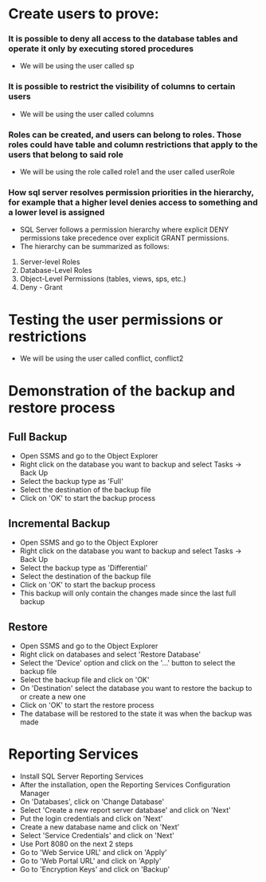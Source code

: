 # Create users to prove:
###  It is possible to deny all access to the database tables and operate it only by executing stored procedures
- We will be using the user called sp

### It is possible to restrict the visibility of columns to certain users
- We will be using the user called columns

### Roles can be created, and users can belong to roles. Those roles could have table and column restrictions that apply to the users that belong to said role
- We will be using the role called role1 and the user called userRole

### How sql server resolves permission priorities in the hierarchy, for example that a higher level denies access to something and a lower level is assigned
- SQL Server follows a permission hierarchy where explicit DENY permissions take precedence over explicit GRANT permissions. 
- The hierarchy can be summarized as follows:
1. Server-level Roles
2. Database-Level Roles
3. Object-Level Permissions (tables, views, sps, etc.)
4. Deny - Grant
# Testing the user permissions or restrictions
- We will be using the user called conflict, conflict2

# Demonstration of the backup and restore process
## Full Backup
- Open SSMS and go to the Object Explorer
- Right click on the database you want to backup and select Tasks -> Back Up
- Select the backup type as 'Full'
- Select the destination of the backup file
- Click on 'OK' to start the backup process

## Incremental Backup
- Open SSMS and go to the Object Explorer
- Right click on the database you want to backup and select Tasks -> Back Up
- Select the backup type as 'Differential'
- Select the destination of the backup file
- Click on 'OK' to start the backup process
- This backup will only contain the changes made since the last full backup

## Restore
- Open SSMS and go to the Object Explorer
- Right click on databases and select 'Restore Database'
- Select the 'Device' option and click on the '...' button to select the backup file
- Select the backup file and click on 'OK'
- On 'Destination' select the database you want to restore the backup to or create a new one
- Click on 'OK' to start the restore process
- The database will be restored to the state it was when the backup was made

# Reporting Services
- Install SQL Server Reporting Services
- After the installation, open the Reporting Services Configuration Manager
- On 'Databases', click on 'Change Database'
- Select 'Create a new report server database' and click on 'Next'
- Put the login credentials and click on 'Next'
- Create a new database name and click on 'Next'
- Select 'Service Credentials' and click on 'Next'
- Use Port 8080 on the next 2 steps
- Go to 'Web Service URL' and click on 'Apply'
- Go to 'Web Portal URL' and click on 'Apply'
- Go to 'Encryption Keys' and click on 'Backup'

<!-- Leo's Link http://leoc:8080/Reports/browse -->

<!-- For the report use '2023-05-25' and '1'-->